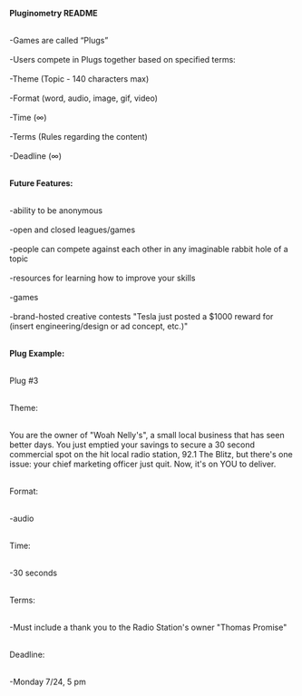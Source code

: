 <b>Pluginometry README</b>

<br>-Games are called “Plugs”</br>
<br>-Users compete in Plugs together based on specified terms:</br>
	<br>-Theme (Topic - 140 characters max)</br>
	<br>-Format (word, audio, image, gif, video)</br>
	<br>-Time (∞)</br>
	<br>-Terms (Rules regarding the content)</br>
	<br>-Deadline (∞)</br>

<br><b>Future Features:</b></br>

<br>-ability to be anonymous</br>
<br>-open and closed leagues/games</br>
<br>-people can compete against each other in any imaginable rabbit hole of a topic</br>
<br>-resources for learning how to improve your skills</br>
<br>-games</br>
<br>-brand-hosted creative contests "Tesla just posted a $1000 reward for (insert engineering/design or ad concept, etc.)"

<br><b>Plug Example:</b></br>

<br>Plug #3</br>

<br>Theme:</br>

<br>You are the owner of "Woah Nelly's", a small local business that has seen better days. You just emptied your savings to secure a 30 second commercial spot on the hit local radio station, 92.1 The Blitz, but there's one issue: your chief marketing officer just quit. Now, it's on YOU to deliver.</br>

<br>Format:</br>

<br>-audio</br>

<br>Time:</br>

<br>-30 seconds</br>

<br>Terms:</br>

<br>-Must include a thank you to the Radio Station's owner "Thomas Promise"</br>

<br>Deadline:</br>

<br>-Monday 7/24, 5 pm</br>


